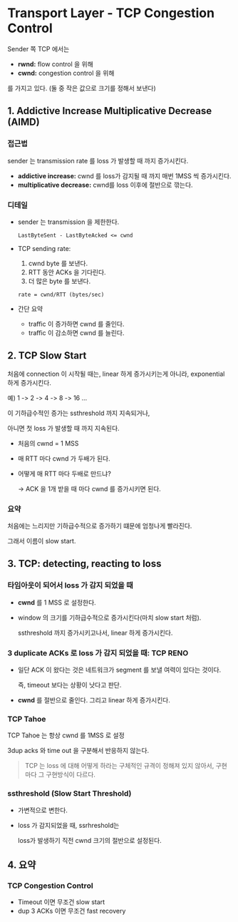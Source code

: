 # Transport Layer - TCP Congestion Control

Sender 쪽 TCP 에서는

- **rwnd:** flow control 을 위해
- **cwnd:** congestion control 을 위해

를 가지고 있다. (둘 중 작은 값으로 크기를 정해서 보낸다)

## 1. Addictive Increase Multiplicative Decrease (AIMD)

### 접근법

sender 는 transmission rate 를 loss 가 발생할 때 까지 증가시킨다.

- **addictive increase:** cwnd 를 loss가 감지될 때 까지 매번 1MSS 씩 증가시킨다.
- **multiplicative decrease:** cwnd를 loss 이후에 절반으로 깎는다.

### 디테일

- sender 는 transmission 을 제한한다.

  `LastByteSent - LastByteAcked <= cwnd`

- TCP sending rate:

  1. cwnd byte 를 보낸다.
  2. RTT 동안 ACKs 을 기다린다.
  3. 더 많은 byte 를 보낸다.

  `rate = cwnd/RTT (bytes/sec)`

- 간단 요약

  - traffic 이 증가하면 cwnd 를 줄인다.
  - traffic 이 감소하면 cwnd 를 늘린다.

## 2. TCP Slow Start

처음에 connection 이 시작될 때는, linear 하게 증가시키는게 아니라, exponential 하게 증가시킨다.

예) 1 -> 2 -> 4 -> 8 -> 16 ...

이 기하급수적인 증가는 ssthreshold 까지 지속되거나,

아니면 첫 loss 가 발생할 때 까지 지속된다.

-  처음의 cwnd = 1 MSS

- 매 RTT 마다 cwnd 가 두배가 된다.

- 어떻게 매 RTT 마다 두배로 만드냐?

  -> ACK 을 1개 받을 때 마다 cwnd 를 증가시키면 된다.

### 요약

처음에는 느리지만 기하급수적으로 증가하기 떄문에 엄청나게 빨라진다.

그래서 이름이 slow start.

## 3. TCP: detecting, reacting to loss

### 타임아웃이 되어서 loss 가 감지 되었을 때

- **cwnd** 를 1 MSS 로 설정한다.

- window 의 크기를 기하급수적으로 증가시킨다(마치 slow start 처럼).

  ssthreshold 까지 증가시키고나서, linear 하게 증가시킨다.

### 3 duplicate ACKs 로 loss 가 감지 되었을 때: TCP RENO

- 일단 ACK 이 왔다는 것은 네트워크가 segment 를 보낼 여력이 있다는 것이다.

  즉, timeout 보다는 상황이 낫다고 판단.

- **cwnd** 를 절반으로 줄인다. 그리고 linear 하게 증가시킨다.

### TCP Tahoe 

TCP Tahoe 는 항상 cwnd 를 1MSS 로 설정

3dup acks 와 time out 을 구분해서 반응하지 않는다.

> TCP 는 loss 에 대해 어떻게 하라는 구체적인 규격이 정해져 있지 않아서, 구현마다 그 구현방식이 다르다.

### ssthreshold (Slow Start Threshold)

- 가변적으로 변한다.

- loss 가 감지되었을 때, ssrhreshold는

  loss가 발생하기 직전 cwnd 크기의 절반으로 설정된다.

## 4. 요약

### TCP Congestion Control

- Timeout 이면 무조건 slow start
- dup 3 ACKs 이면 무조건 fast recovery

